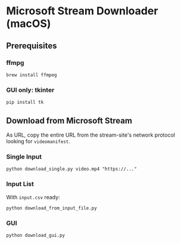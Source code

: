 # Microsoft Stream Downloader (macOS)

## Prerequisites

### ffmpg

`brew install ffmpeg`

### GUI only: tkinter

`pip install tk`

## Download from Microsoft Stream

As URL, copy the entire URL from the stream-site's network protocol looking for `videomanifest`.

### Single Input

`python download_single.py video.mp4 "https://..."`

### Input List

With `input.csv` ready:

`python download_from_input_file.py`

### GUI

`python download_gui.py`
